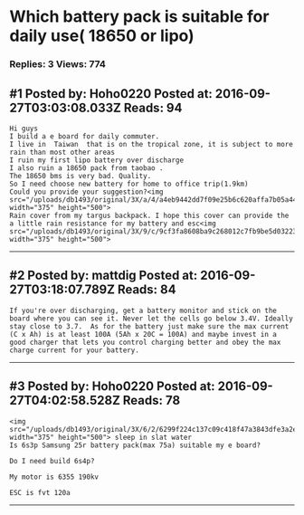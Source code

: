 # Which battery pack is suitable for daily use( 18650 or lipo)

### Replies: 3 Views: 774

## \#1 Posted by: Hoho0220 Posted at: 2016-09-27T03:03:08.033Z Reads: 94

```
Hi guys 
I build a e board for daily commuter.
I live in  Taiwan  that is on the tropical zone, it is subject to more rain than most other areas
I ruin my first lipo battery over discharge
I also ruin a 18650 pack from taobao .
The 18650 bms is very bad. Quality.
So I need choose new battery for home to office trip(1.9km) 
Could you provide your suggestion?<img src="/uploads/db1493/original/3X/a/4/a4eb9442dd7f09e25b6c620affa7b05a44129626.jpg" width="375" height="500">
Rain cover from my targus backpack. I hope this cover can provide the a little rain resistance for my battery and esc<img src="/uploads/db1493/original/3X/9/c/9cf3fa8608ba9c268012c7fb9be5d03223fb76eb.jpg" width="375" height="500">
```

---
## \#2 Posted by: mattdig Posted at: 2016-09-27T03:18:07.789Z Reads: 84

```
If you're over discharging, get a battery monitor and stick on the board where you can see it. Never let the cells go below 3.4V. Ideally stay close to 3.7.  As for the battery just make sure the max current (C x Ah) is at least 100A (5Ah x 20C = 100A) and maybe invest in a good charger that lets you control charging better and obey the max charge current for your battery.
```

---
## \#3 Posted by: Hoho0220 Posted at: 2016-09-27T04:02:58.528Z Reads: 78

```
<img src="/uploads/db1493/original/3X/6/2/6299f224c137c09c418f47a3843dfe3a2e2b6c63.jpg" width="375" height="500"> sleep in slat water
Is 6s3p Samsung 25r battery pack(max 75a) suitable my e board?

Do I need build 6s4p?

My motor is 6355 190kv 

ESC is fvt 120a
```

---
